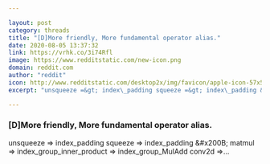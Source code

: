 ```yaml
---

layout: post
category: threads
title: "[D]More friendly, More fundamental operator alias."
date: 2020-08-05 13:37:32
link: https://vrhk.co/3i74Rfl
image: https://www.redditstatic.com/new-icon.png
domain: reddit.com
author: "reddit"
icon: http://www.redditstatic.com/desktop2x/img/favicon/apple-icon-57x57.png
excerpt: "unsqueeze =&gt; index\_padding squeeze =&gt; index\_padding &amp;#x200B; matmul =&gt; index\_group\_inner\_product =&gt; index\_group\_MulAdd conv2d =&gt;..."

---
```


### [D]More friendly, More fundamental operator alias.

unsqueeze =&gt; index\_padding squeeze =&gt; index\_padding &amp;#x200B; matmul =&gt; index\_group\_inner\_product =&gt; index\_group\_MulAdd conv2d =&gt;...
